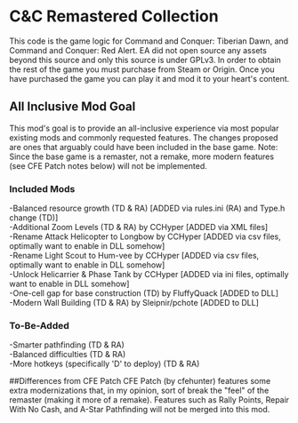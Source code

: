 # C&C Remastered Collection

This code is the game logic for Command and Conquer: Tiberian Dawn, and Command and Conquer: Red Alert. 
EA did not open source any assets beyond this source and only this source is under GPLv3. In order to obtain the rest of the game 
you must purchase from Steam or Origin. Once you have purchased the game you can play it and mod it to your heart's content.

## All Inclusive Mod Goal

This mod's goal is to provide an all-inclusive experience via most popular existing mods and commonly requested features. The changes proposed
are ones that arguably could have been included in the base game. Note: Since the base game is a remaster, not a remake, more modern features (see CFE Patch
notes below) will not be implemented.

### Included Mods
-Balanced resource growth (TD & RA)  [ADDED via rules.ini (RA) and Type.h change (TD)]  
-Additional Zoom Levels (TD & RA) by CCHyper [ADDED via XML files]  
-Rename Attack Helicopter to Longbow by CCHyper [ADDED via csv files, optimally want to enable in DLL somehow]  
-Rename Light Scout to Hum-vee by CCHyper [ADDED via csv files, optimally want to enable in DLL somehow]  
-Unlock Helicarrier & Phase Tank by CCHyper [ADDED via ini files, optimally want to enable in DLL somehow]  
-One-cell gap for base construction (TD) by FluffyQuack [ADDED to DLL]  
-Modern Wall Building (TD & RA) by Sleipnir/pchote [ADDED to DLL]  

### To-Be-Added
-Smarter pathfinding (TD & RA)  
-Balanced difficulties (TD & RA)  
-More hotkeys (specifically 'D' to deploy) (TD & RA)  

##Differences from CFE Patch
CFE Patch (by cfehunter) features some extra modernizations that, in my opinion, sort of break the "feel" of the remaster (making it more of a remake).
Features such as Rally Points, Repair With No Cash, and A-Star Pathfinding will not be merged into this mod.




